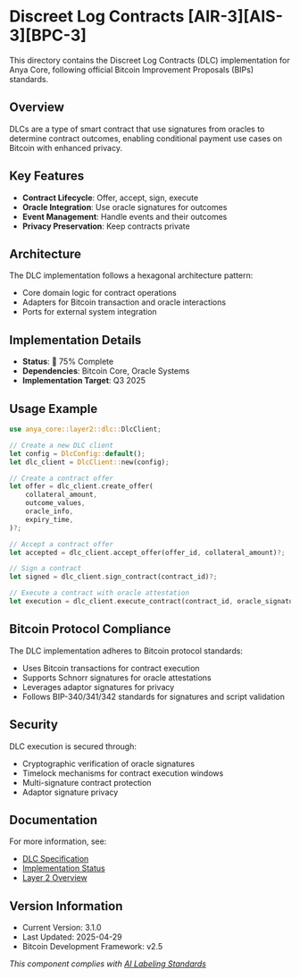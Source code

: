 # Discreet Log Contracts [AIR-3][AIS-3][BPC-3]

This directory contains the Discreet Log Contracts (DLC) implementation for Anya Core, following official Bitcoin Improvement Proposals (BIPs) standards.

## Overview

DLCs are a type of smart contract that use signatures from oracles to determine contract outcomes, enabling conditional payment use cases on Bitcoin with enhanced privacy.

## Key Features

- **Contract Lifecycle**: Offer, accept, sign, execute
- **Oracle Integration**: Use oracle signatures for outcomes
- **Event Management**: Handle events and their outcomes
- **Privacy Preservation**: Keep contracts private

## Architecture

The DLC implementation follows a hexagonal architecture pattern:

- Core domain logic for contract operations
- Adapters for Bitcoin transaction and oracle interactions
- Ports for external system integration

## Implementation Details

- **Status**: 🔄 75% Complete
- **Dependencies**: Bitcoin Core, Oracle Systems
- **Implementation Target**: Q3 2025

## Usage Example

```rust
use anya_core::layer2::dlc::DlcClient;

// Create a new DLC client
let config = DlcConfig::default();
let dlc_client = DlcClient::new(config);

// Create a contract offer
let offer = dlc_client.create_offer(
    collateral_amount,
    outcome_values,
    oracle_info,
    expiry_time,
)?;

// Accept a contract offer
let accepted = dlc_client.accept_offer(offer_id, collateral_amount)?;

// Sign a contract
let signed = dlc_client.sign_contract(contract_id)?;

// Execute a contract with oracle attestation
let execution = dlc_client.execute_contract(contract_id, oracle_signature)?;
```

## Bitcoin Protocol Compliance

The DLC implementation adheres to Bitcoin protocol standards:

- Uses Bitcoin transactions for contract execution
- Supports Schnorr signatures for oracle attestations
- Leverages adaptor signatures for privacy
- Follows BIP-340/341/342 standards for signatures and script validation

## Security

DLC execution is secured through:

- Cryptographic verification of oracle signatures
- Timelock mechanisms for contract execution windows
- Multi-signature contract protection
- Adaptor signature privacy

## Documentation

For more information, see:

- [DLC Specification](https://github.com/discreetlogcontracts/dlcspecs)
- [Implementation Status](../../../docs/IMPLEMENTATION_MILESTONES.md)
- [Layer 2 Overview](../../../anya-bitcoin/docs/layer2/OVERVIEW.md)

## Version Information

- Current Version: 3.1.0
- Last Updated: 2025-04-29
- Bitcoin Development Framework: v2.5

*This component complies with [AI Labeling Standards](../../../docs/standards/AI_LABELING.md)* 